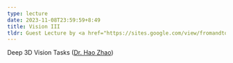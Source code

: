 ```yaml
---
type: lecture
date: 2023-11-08T23:59:59+8:49
title: Vision III 
tldr: Guest Lecture by <a href="https://sites.google.com/view/fromandto">Dr. Hao Zhao</a>
---
```

Deep 3D Vision Tasks (<a href="https://sites.google.com/view/fromandto">Dr. Hao Zhao</a>)
